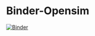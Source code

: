 # Binder-Opensim
[![Binder](https://mybinder.org/badge_logo.svg)](https://mybinder.org/v2/gh/chang77777/Binder-Opensim.git/HEAD)
